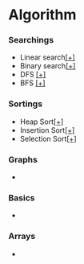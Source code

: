 # Algorithm

<!-- --- -->

### Searchings

* Linear search[[+]](https://github.com)
* Binary search[[+]](https://github.com)
* DFS [[+]](https://github.com)
* BFS [[+]](https://github.com)

### Sortings
* Heap Sort[[+]](https://github.com)
* Insertion Sort[[+]](https://github.com)
* Selection Sort[[+]](https://github.com)

### Graphs
* []()

### Basics
* []()

### Arrays
* []()



